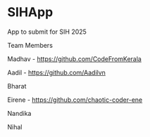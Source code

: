 # SIHApp
App to submit for SIH 2025

Team Members

Madhav  - https://github.com/CodeFromKerala

Aadil   - https://github.com/Aadilvn

Bharat

Eirene  - https://github.com/chaotic-coder-ene

Nandika

Nihal
